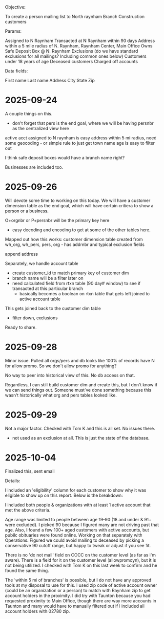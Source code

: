 Objective:

To create a person mailing list to North raynham Branch Construction customers

Params:

Assigned to N Raynham
Transacted at N Raynham within 90 days
Address within a 5 mile radius of N. Raynham, Raynham Center, Main Office
Owns Safe Deposit Box @ N. Raynham
Exclusions (do we have standard exclusions for all mailings? Including common ones below)
Customers under 18 years of age
Deceased customers
Charged off accounts
 

Data fields:

First name
Last name
Address
City
State
Zip


# 2025-09-24
A couple things on this.
- don't forget that pers is the end goal, where we will be having persnbr as the centralized view here

active acct assigned to N raynham is easy
address within 5 mi radius, need some geocoding
    - or simple rule to just get town name
age is easy to filter out

I think safe deposit boxes would have a branch name right?

Businesses are included too.

# 2025-09-26

Will devote some time to working on this today. We will have a customer dimension table as the end goal, which will have certain critiera to show a person or a business.

O+orgnbr or P+persnbr will be the primary key here
- easy decoding and encoding to get at some of the other tables here.

Mapped out how this works:
customer dimension table created from wh_org, wh_pers, pers, org
    - has addrnbr and typical exclusion fields

append address

Separately, we handle account table
- create customer_id to match primary key of customer dim
- branch name will be a filter later on
- need calculated field from rtxn table (90 day#  window) to see if transacted at this particular branch
    - basically becomes a boolean on rtxn table that gets left joined to active account table

This gets joined back to the customer dim table
- filter down, exclusions

Ready to share.

# 2025-09-28
Minor issue. Pulled all orgs/pers and db looks like 100% of records have N for allow promo. So we don't allow promo for anything?

No way to peer into historical view of this. No db access on that.

Regardless, I can still build customer dim and create this, but I don't know if we can send things out. Someone must've done something because this wasn't historically what org and pers tables looked like.

# 2025-09-29
Not a major factor. Checked with Tom K and this is all set. No issues there.
- not used as an exclusion at all. This is just the state of the database.

# 2025-10-04
Finalized this, sent email

Details:

I included an 'eligibility' column for each customer to show why it was eligible to show up on this report. Below is the breakdown:

I included both people & organizations with at least 1 active account that met the above criteria.

Age range was limited to people between age 19-90 (18 and under & 91+ were excluded).
I picked 90 because I figured many are not driving past that age. Also, I found a few 100+ aged customers with active accounts, but pubilc obituaries were found online. Working on that separately with Operations. Figured we could avoid mailing to deceased by picking a conservative 90 cutoff range, but happy to tweak or adjust if you see fit.

There is no 'do not mail' field on COCC on the customer level (as far as I'm aware). There is a field for it on the customer level (allowpromoyn), but it is not being utilized. I checked with Tom K on this last week to confirm and he found the same thing. 

The 'within 5 mi of branches' is possible, but I do not have any approved tools at my disposal to use for this. I used zip code of active account owner (could be an organization or a person) to match with Raynham zip to get account holders in the proximity.
I did try with Taunton because you had requested proximity to Main Office, though there are way more accounts in Taunton and many would have to manually filtered out if I included all account holders with 02780 zip.


